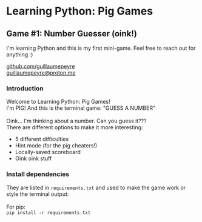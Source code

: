 # Learning Python: Pig Games
## Game #1: Number Guesser (oink!)

I'm learning Python and this is my first mini-game. Feel free to reach out for anything :)

<a href="github.com/guillaumepeyre" target="_blank">github.com/guillaumepeyre</a><br>
<guillaumepeyre@proton.me>


### Introduction
Welcome to Learning Python: Pig Games!<br>
I'm PIG! And this is the terminal game: "GUESS A NUMBER"<br>
<br>
Oink... I'm thinking about a number. Can you guess it???<br>
There are different options to make it more interesting:<br>
* 5 different difficulties
* Hint mode (for the pig cheaters!)
* Locally-saved scoreboard
* Oink oink stuff

### Install dependencies
They are listed in `requirements.txt` and used to make the game work or style the terminal output:<br>
<br>
For pip:<br>
```pip install -r requirements.txt```<br>


